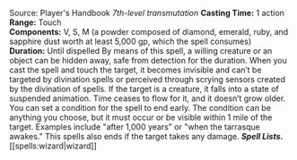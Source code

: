 Source: Player's Handbook
*7th-level transmutation*
**Casting Time:** 1 action  
**Range:** Touch  
**Components:** V, S, M (a powder composed of diamond, emerald, ruby, and sapphire dust worth at least 5,000 gp, which the spell consumes)  
**Duration:** Until dispelled
By means of this spell, a willing creature or an object can be hidden away, safe from detection for the duration. When you cast the spell and touch the target, it becomes invisible and can’t be targeted by divination spells or perceived through scrying sensors created by the divination of spells.
If the target is a creature, it falls into a state of suspended animation. Time ceases to flow for it, and it doesn’t grow older.
You can set a condition for the spell to end early. The condition can be anything you choose, but it must occur or be visible within 1 mile of the target. Examples include "after 1,000 years" or "when the tarrasque awakes." This spells also ends if the target takes any damage.
***Spell Lists.*** [[spells:wizard|wizard]]
